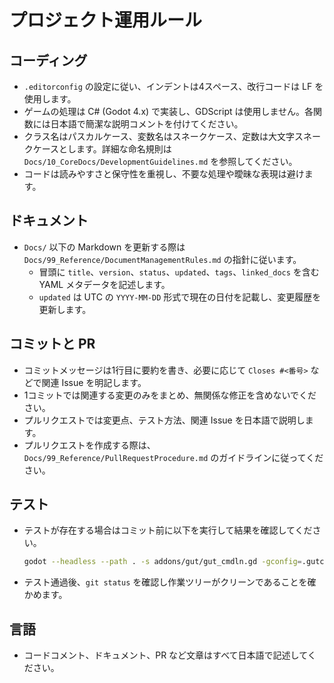 # プロジェクト運用ルール

## コーディング
- `.editorconfig` の設定に従い、インデントは4スペース、改行コードは LF を使用します。
- ゲームの処理は C# (Godot 4.x) で実装し、GDScript は使用しません。各関数には日本語で簡潔な説明コメントを付けてください。
- クラス名はパスカルケース、変数名はスネークケース、定数は大文字スネークケースとします。詳細な命名規則は `Docs/10_CoreDocs/DevelopmentGuidelines.md` を参照してください。
- コードは読みやすさと保守性を重視し、不要な処理や曖昧な表現は避けます。

## ドキュメント
- `Docs/` 以下の Markdown を更新する際は `Docs/99_Reference/DocumentManagementRules.md` の指針に従います。
    - 冒頭に `title`、`version`、`status`、`updated`、`tags`、`linked_docs` を含む YAML メタデータを記述します。
    - `updated` は UTC の `YYYY-MM-DD` 形式で現在の日付を記載し、変更履歴を更新します。

## コミットと PR
- コミットメッセージは1行目に要約を書き、必要に応じて `Closes #<番号>` などで関連 Issue を明記します。
- 1コミットでは関連する変更のみをまとめ、無関係な修正を含めないでください。
- プルリクエストでは変更点、テスト方法、関連 Issue を日本語で説明します。
- プルリクエストを作成する際は、`Docs/99_Reference/PullRequestProcedure.md` のガイドラインに従ってください。

## テスト
- テストが存在する場合はコミット前に以下を実行して結果を確認してください。
  ```bash
  godot --headless --path . -s addons/gut/gut_cmdln.gd -gconfig=.gutconfig.json
  ```
- テスト通過後、`git status` を確認し作業ツリーがクリーンであることを確かめます。

## 言語
- コードコメント、ドキュメント、PR など文章はすべて日本語で記述してください。
